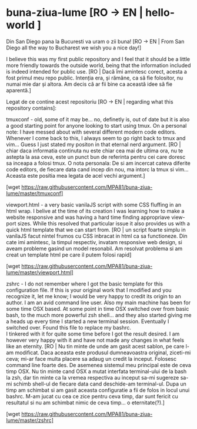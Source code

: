 # buna-ziua-lume [RO -> EN | hello-world ]

Din San Diego pana la Bucuresti va uram o zii buna!
[RO -> EN | From San Diego all the way to Bucharest we wish you a nice day!]

I believe this was my first public repository and I feel that it should be a
little more friendly towards the outside world, being that the information
included is indeed intended for public use.
[RO | Dacă îmi amintesc corect, acesta a fost primul meu repo public. Intenția
era, și rămâne, ca să fie folositor, nu numai mie dar și altora. Am decis că ar 
fii bine ca această idee să fie aparentă.]

Legat de ce contine acest repositoriu
[RO -> EN | regarding what this repository contains]:

tmuxconf - old, some of it may be... no,
definetly is, out of date but it is
also a good starting point for
anyone looking to start using tmux. On a
personal note: I have messed about with
several different modern code editors.
Whenever I come back to this, I always
seem to go right back to tmux and vim...
Guess I just stated my positon in that
eternal nerd argument.
[RO | chiar daca informatia continuta nu
este chiar cea mai de ultima ora, nu te
astepta la asa ceva, este un punct bun de
referinta pentru cei care doresc sa inceapa
a folosi tmux. O nota personala: De si am
incercat cateva diferite code editors, de 
fiecare data cand incep din nou, ma intorc
la tmux si vim... Aceasta este positia mea
legata de acel vechi argument.]

[wget https://raw.githubusercontent.com/MPA81/buna-ziua-lume/master/tmuxconf]

viewport.html - a very basic vanilaJS
script with some CSS fluffing in an html
wrap.  I belive at the time of its
creation I was learning how to make a
website responsive and was having a hard
time finding appropriave view-port
sizes. While this resolved that
particular issue it also provides us
with a quick html template that we can
start from.
[RO | un script foarte simplu in vanilaJS
facut nintel frumos cu CSS inbracat in
html ca sa functioneze. Din cate imi
amintesc, la timpul respectiv, invatam
responsive web design, si aveam probleme
gasind un model resonabil.  Am resolvat
problema si am creat un template html pe
care il putem folosi rapid]

[wget https://raw.githubusercontent.com/MPA81/buna-ziua-lume/master/viewport.html]

zshrc - I do not remember where I got
the basic template for this
configuration file.  If this is your
original work that I modified and you 
recognize it, let me know; I would be
very happy to credit its origin to an
author.  I am an avid command line user.
Also my main machine has been for some
time OSX based. At some point in time
OSX switched over from basic bash, to 
the much more powerful zsh shell... and 
they also started giving me a heads up 
every time I started a new terminal 
session.  Eventually I switched over. 
Found this file to replace my bashrc.  
I tinkered with it for quite some time 
before I got the result desired.  I am 
however very happy with it and have 
not made any changes in what feels like 
an eternity.
[RO | Nu tin minte de unde am gasit 
acest sablon, pe care l-am modificat.
Daca aceasta este produsul dumneavoastra 
original, ziceti-mi ceva; mi-ar face
multa placere sa adaug un credit la
inceput. Folosesc command line foarte
des. De asemenea sistemul meu principal 
este de ceva timp OSX.  Nu tin minte
cand OSX a mutat interfata terminal-ului
de la bash la zsh, dar tin minte ca la
vremea respectiva au inceput sa-mi 
sugereze sa-mi schimb shell-ul de fiecare
data cand deschide-am terminal-ul. Dupa
un timp am schimbat si am gasit aceasta
configuratie a fii de folos in locul 
unui bashrc.  M-am jucat cu cea ce 
zice pentru ceva timp, dar sunt fericit 
cu resultatul si nu am schimbat nimic 
de ceva timp... o eternitate(?).]

[wget https://raw.githubusercontent.com/MPA81/buna-ziua-lume/master/zshrc]
